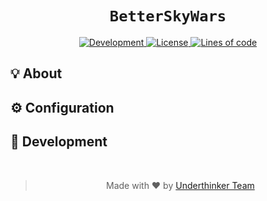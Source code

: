 <h1 align="center"><code>BetterSkyWars</code></h1>
<p align="center">
    <a href="#">
        <img alt="Development" src="https://img.shields.io/badge/Development-WIP-FFAA33?style=for-the-badge">
    </a>
    <a href="LICENSE">
        <img alt="License" src="https://img.shields.io/github/license/Underthinker/BetterSkyWars?style=for-the-badge">
    </a>
    <a href="#">
        <img alt="Lines of code" src="https://img.shields.io/tokei/lines/github/Underthinker/BetterSkyWars?style=for-the-badge">
    </a>
</p>

<h2>💡 About</h2>
<p align="justify">
    <!--- TODO --->
</p>

<h2>⚙️ Configuration</h2>
<p align="justify">
    <!--- TODO --->
</p>

<h2>📜 Development</h2>
<p align="justify">
    <!--- TODO --->
</p>

<br>
<blockquote>
    <p align="center">Made with ♥️ by <a href="https://github.com/Underthinker">Underthinker Team</a></p>
</blockquote>
